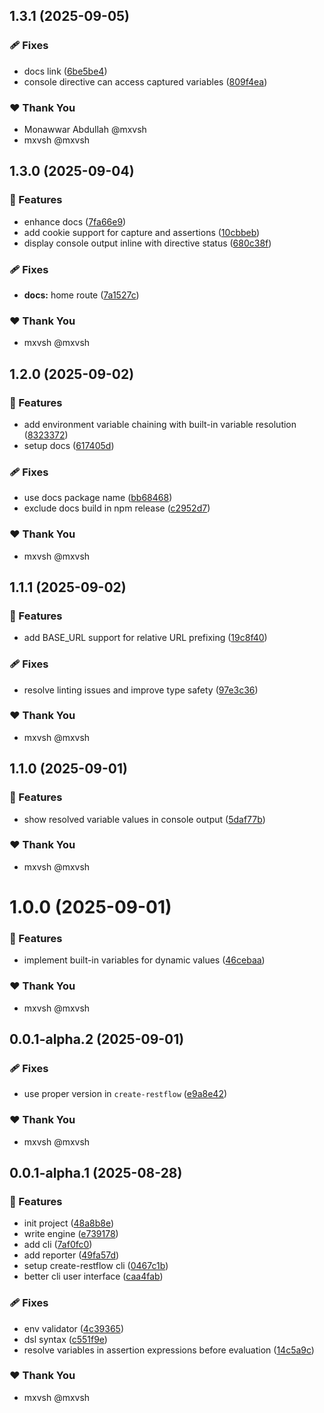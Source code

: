 ## 1.3.1 (2025-09-05)

### 🩹 Fixes

- docs link ([6be5be4](https://github.com/mxvsh/restflow/commit/6be5be4))
- console directive can access captured variables ([809f4ea](https://github.com/mxvsh/restflow/commit/809f4ea))

### ❤️ Thank You

- Monawwar Abdullah @mxvsh
- mxvsh @mxvsh

## 1.3.0 (2025-09-04)

### 🚀 Features

- enhance docs ([7fa66e9](https://github.com/mxvsh/restflow/commit/7fa66e9))
- add cookie support for capture and assertions ([10cbbeb](https://github.com/mxvsh/restflow/commit/10cbbeb))
- display console output inline with directive status ([680c38f](https://github.com/mxvsh/restflow/commit/680c38f))

### 🩹 Fixes

- **docs:** home route ([7a1527c](https://github.com/mxvsh/restflow/commit/7a1527c))

### ❤️ Thank You

- mxvsh @mxvsh

## 1.2.0 (2025-09-02)

### 🚀 Features

- add environment variable chaining with built-in variable resolution ([8323372](https://github.com/mxvsh/restflow/commit/8323372))
- setup docs ([617405d](https://github.com/mxvsh/restflow/commit/617405d))

### 🩹 Fixes

- use docs package name ([bb68468](https://github.com/mxvsh/restflow/commit/bb68468))
- exclude docs build in npm release ([c2952d7](https://github.com/mxvsh/restflow/commit/c2952d7))

### ❤️ Thank You

- mxvsh @mxvsh

## 1.1.1 (2025-09-02)

### 🚀 Features

- add BASE_URL support for relative URL prefixing ([19c8f40](https://github.com/mxvsh/restflow/commit/19c8f40))

### 🩹 Fixes

- resolve linting issues and improve type safety ([97e3c36](https://github.com/mxvsh/restflow/commit/97e3c36))

### ❤️ Thank You

- mxvsh @mxvsh

## 1.1.0 (2025-09-01)

### 🚀 Features

- show resolved variable values in console output ([5daf77b](https://github.com/mxvsh/restflow/commit/5daf77b))

### ❤️ Thank You

- mxvsh @mxvsh

# 1.0.0 (2025-09-01)

### 🚀 Features

- implement built-in variables for dynamic values ([46cebaa](https://github.com/mxvsh/restflow/commit/46cebaa))

### ❤️ Thank You

- mxvsh @mxvsh

## 0.0.1-alpha.2 (2025-09-01)

### 🩹 Fixes

- use proper version in `create-restflow` ([e9a8e42](https://github.com/mxvsh/restflow/commit/e9a8e42))

### ❤️ Thank You

- mxvsh @mxvsh

## 0.0.1-alpha.1 (2025-08-28)

### 🚀 Features

- init project ([48a8b8e](https://github.com/mxvsh/restflow/commit/48a8b8e))
- write engine ([e739178](https://github.com/mxvsh/restflow/commit/e739178))
- add cli ([7af0fc0](https://github.com/mxvsh/restflow/commit/7af0fc0))
- add reporter ([49fa57d](https://github.com/mxvsh/restflow/commit/49fa57d))
- setup create-restflow cli ([0467c1b](https://github.com/mxvsh/restflow/commit/0467c1b))
- better cli user interface ([caa4fab](https://github.com/mxvsh/restflow/commit/caa4fab))

### 🩹 Fixes

- env validator ([4c39365](https://github.com/mxvsh/restflow/commit/4c39365))
- dsl syntax ([c551f9e](https://github.com/mxvsh/restflow/commit/c551f9e))
- resolve variables in assertion expressions before evaluation ([14c5a9c](https://github.com/mxvsh/restflow/commit/14c5a9c))

### ❤️ Thank You

- mxvsh @mxvsh